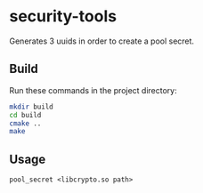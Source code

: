 # security-tools

Generates 3 uuids in order to create a pool secret.

## Build

Run these commands in the project directory:

```bash
mkdir build
cd build
cmake ..
make
```

## Usage

`pool_secret <libcrypto.so path>`
